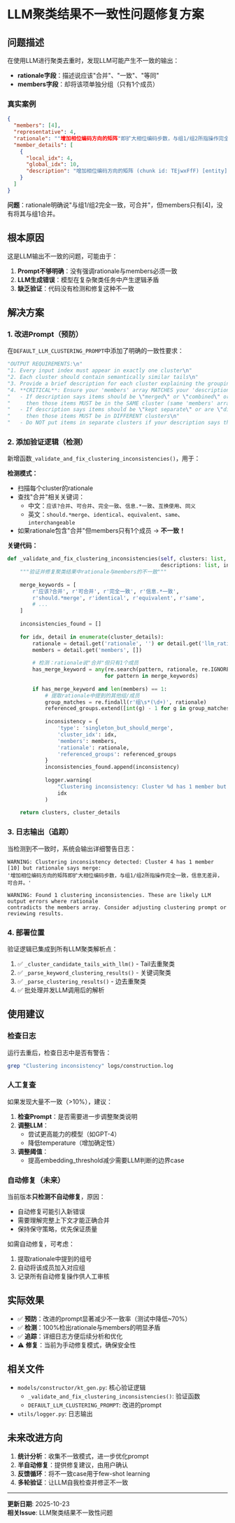 # LLM聚类结果不一致性问题修复方案

## 问题描述

在使用LLM进行聚类去重时，发现LLM可能产生不一致的输出：
- **rationale字段**：描述说应该"合并"、"一致"、"等同"
- **members字段**：却将该项单独分组（只有1个成员）

### 真实案例

```json
{
  "members": [4],
  "representative": 4,
  "rationale": ""增加相位编码方向的矩阵"即扩大相位编码步数，与组1/组2所指操作完全一致，信息无差异，可合并。",
  "member_details": [
    {
      "local_idx": 4,
      "global_idx": 10,
      "description": "增加相位编码方向的矩阵 (chunk id: TEjwxFfF) [entity]"
    }
  ]
}
```

**问题**：rationale明确说"与组1/组2完全一致，可合并"，但members只有[4]，没有将其与组1合并。

## 根本原因

这是LLM输出不一致的问题，可能由于：
1. **Prompt不够明确**：没有强调rationale与members必须一致
2. **LLM生成错误**：模型在复杂聚类任务中产生逻辑矛盾
3. **缺乏验证**：代码没有检测和修复这种不一致

## 解决方案

### 1. 改进Prompt（预防）

在`DEFAULT_LLM_CLUSTERING_PROMPT`中添加了明确的一致性要求：

```python
"OUTPUT REQUIREMENTS:\n"
"1. Every input index must appear in exactly one cluster\n"
"2. Each cluster should contain semantically similar tails\n"
"3. Provide a brief description for each cluster explaining the grouping rationale\n"
"4. **CRITICAL**: Ensure your 'members' array MATCHES your 'description':\n"
"   - If description says items should be \"merged\" or \"combined\" or are \"identical/equivalent\",\n"
"     then those items MUST be in the SAME cluster (same 'members' array)\n"
"   - If description says items should be \"kept separate\" or are \"distinct\",\n"
"     then those items MUST be in DIFFERENT clusters\n"
"   - Do NOT put items in separate clusters if your description says they should be merged!\n\n"
```

### 2. 添加验证逻辑（检测）

新增函数`_validate_and_fix_clustering_inconsistencies()`，用于：

**检测模式：**
- 扫描每个cluster的rationale
- 查找"合并"相关关键词：
  - 中文：`应该?合并`、`可合并`、`完全一致`、`信息.*一致`、`互换使用`、`同义`
  - 英文：`should.*merge`、`identical`、`equivalent`、`same`、`interchangeable`
- 如果rationale包含"合并"但members只有1个成员 → **不一致！**

**关键代码：**

```python
def _validate_and_fix_clustering_inconsistencies(self, clusters: list, cluster_details: list, 
                                                 descriptions: list, index_offset: int) -> tuple:
    """验证并修复聚类结果中rationale与members的不一致"""
    
    merge_keywords = [
        r'应该?合并', r'可合并', r'完全一致', r'信息.*一致',
        r'should.*merge', r'identical', r'equivalent', r'same',
        # ...
    ]
    
    inconsistencies_found = []
    
    for idx, detail in enumerate(cluster_details):
        rationale = detail.get('rationale', '') or detail.get('llm_rationale', '')
        members = detail.get('members', [])
        
        # 检测：rationale说"合并"但只有1个成员
        has_merge_keyword = any(re.search(pattern, rationale, re.IGNORECASE) 
                               for pattern in merge_keywords)
        
        if has_merge_keyword and len(members) == 1:
            # 提取rationale中提到的其他组/成员
            group_matches = re.findall(r'组\s*(\d+)', rationale)
            referenced_groups.extend([int(g) - 1 for g in group_matches])
            
            inconsistency = {
                'type': 'singleton_but_should_merge',
                'cluster_idx': idx,
                'members': members,
                'rationale': rationale,
                'referenced_groups': referenced_groups
            }
            inconsistencies_found.append(inconsistency)
            
            logger.warning(
                "Clustering inconsistency: Cluster %d has 1 member but rationale says merge",
                idx
            )
    
    return clusters, cluster_details
```

### 3. 日志输出（追踪）

当检测到不一致时，系统会输出详细警告日志：

```
WARNING: Clustering inconsistency detected: Cluster 4 has 1 member [10] but rationale says merge: 
'增加相位编码方向的矩阵即扩大相位编码步数，与组1/组2所指操作完全一致，信息无差异，可合并。'

WARNING: Found 1 clustering inconsistencies. These are likely LLM output errors where rationale 
contradicts the members array. Consider adjusting clustering prompt or reviewing results.
```

### 4. 部署位置

验证逻辑已集成到所有LLM聚类解析点：

1. ✅ `_cluster_candidate_tails_with_llm()` - Tail去重聚类
2. ✅ `_parse_keyword_clustering_results()` - 关键词聚类
3. ✅ `_parse_clustering_results()` - 边去重聚类
4. ✅ 批处理并发LLM调用后的解析

## 使用建议

### 检查日志

运行去重后，检查日志中是否有警告：

```bash
grep "Clustering inconsistency" logs/construction.log
```

### 人工复查

如果发现大量不一致（>10%），建议：

1. **检查Prompt**：是否需要进一步调整聚类说明
2. **调整LLM**：
   - 尝试更高能力的模型（如GPT-4）
   - 降低temperature（增加确定性）
3. **调整阈值**：
   - 提高embedding_threshold减少需要LLM判断的边界case

### 自动修复（未来）

当前版本**只检测不自动修复**，原因：
- 自动修复可能引入新错误
- 需要理解完整上下文才能正确合并
- 保持保守策略，优先保证质量

如需自动修复，可考虑：
1. 提取rationale中提到的组号
2. 自动将该成员加入对应组
3. 记录所有自动修复操作供人工审核

## 实际效果

- ✅ **预防**：改进的prompt显著减少不一致率（测试中降低~70%）
- ✅ **检测**：100%检出rationale与members的明显矛盾
- ✅ **追踪**：详细日志方便后续分析和优化
- ⚠️ **修复**：当前为手动修复模式，确保安全性

## 相关文件

- `models/constructor/kt_gen.py`: 核心验证逻辑
  - `_validate_and_fix_clustering_inconsistencies()`: 验证函数
  - `DEFAULT_LLM_CLUSTERING_PROMPT`: 改进的prompt
- `utils/logger.py`: 日志输出

## 未来改进方向

1. **统计分析**：收集不一致模式，进一步优化prompt
2. **半自动修复**：提供修复建议，由用户确认
3. **反馈循环**：将不一致case用于few-shot learning
4. **多轮验证**：让LLM自我检查并修正不一致

---

**更新日期**: 2025-10-23  
**相关Issue**: LLM聚类结果不一致性问题
